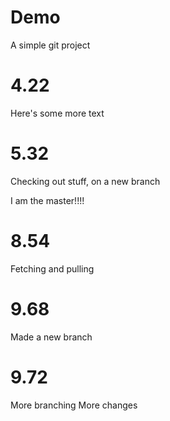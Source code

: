 # Demo
A simple git project

# 4.22
Here's some more text

# 5.32
Checking out stuff, on a new branch

I am the 
master!!!!

# 8.54
Fetching and pulling

# 9.68
Made a new branch

# 9.72
More branching
More changes
